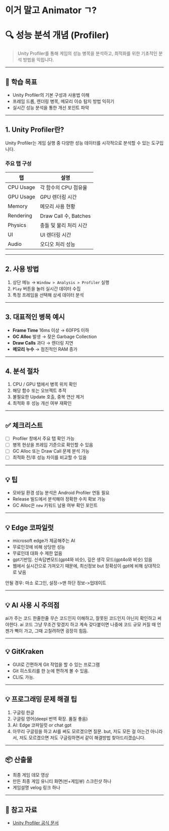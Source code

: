 # 이거 말고 Animator ㄱ?
# 🔍 성능 분석 개념 (Profiler)

> Unity Profiler를 통해 게임의 성능 병목을 분석하고, 최적화를 위한 기초적인 분석 방법을 익힙니다.

---

## 🎯 학습 목표

- Unity Profiler의 기본 구성과 사용법 이해
- 프레임 드롭, 렌더링 병목, 메모리 이슈 탐지 방법 익히기
- 실시간 성능 분석을 통한 개선 포인트 파악

---

## 1. Unity Profiler란?

Unity Profiler는 게임 실행 중 다양한 성능 데이터를 시각적으로 분석할 수 있는 도구입니다.

### 주요 탭 구성

| 탭 | 설명 |
|----|------|
| CPU Usage | 각 함수의 CPU 점유율 |
| GPU Usage | GPU 렌더링 시간 |
| Memory | 메모리 사용 현황 |
| Rendering | Draw Call 수, Batches |
| Physics | 충돌 및 물리 처리 시간 |
| UI | UI 렌더링 시간 |
| Audio | 오디오 처리 성능 |

---

## 2. 사용 방법

1. 상단 메뉴 → `Window > Analysis > Profiler` 실행
2. `Play` 버튼을 눌러 실시간 데이터 수집
3. 특정 프레임을 선택해 상세 데이터 분석

---

## 3. 대표적인 병목 예시

- **Frame Time** 16ms 이상 → 60FPS 이하
- **GC Alloc** 발생 → 잦은 Garbage Collection
- **Draw Calls** 과다 → 렌더링 지연
- **메모리 누수** → 점진적인 RAM 증가

---

## 4. 분석 절차

1. CPU / GPU 탭에서 병목 위치 확인
2. 해당 함수 또는 오브젝트 추적
3. 불필요한 Update 호출, 중복 연산 제거
4. 최적화 후 성능 개선 여부 재확인

---

## ✅ 체크리스트

- [ ] Profiler 창에서 주요 탭 확인 가능
- [ ] 병목 현상을 프레임 기준으로 확인할 수 있음
- [ ] GC Alloc 또는 Draw Call 문제 분석 가능
- [ ] 최적화 전/후 성능 차이를 비교할 수 있음

---

## 💡 팁

- 모바일 환경 성능 분석은 Android Profiler 연동 필요
- Release 빌드에서 분석해야 정확한 수치 확보 가능
- GC Alloc은 `new` 키워드 남용 여부 확인 포인트

---

## 💡 Edge 코파일럿
- microsoft edge가 제공해주는 AI
- 무료인것에 비해 상당한 성능
- 무료인데 대화 수 제한 없음
- gpt기반임. 신속답변모드(gpt4와 비슷), 깊은 생각 모드(gpt4o와 비슷) 있음
- 웹에서 실시간으로 가져오기 때문에, 최신정보 but 정확성이 gpt에 비해 상대적으로 낮음

안될 경우: 마소 로그인, 설정->맨 하단 정보->업데이트

---

## 💡 AI 사용 시 주의점
ai가 주는 코드 한줄한줄 무슨 코드인지 이해하고, 잘못된 코드인지 아닌지 확인하고 써야한다. ai 코드 그냥 무조건 맞겠지 하고 계속 갖다붙이면 나중에 코드 규모 커질 때 언젠가 뻑이 가고, 그때 고칠려하면 굉장히 힘듬.

---

## 💡 GitKraken
- GUI로 간편하게 Git 작업을 할 수 있는 프로그램
- Git 히스토리를 한 눈에 편하게 볼 수 있음.
- CLI도 가능.

---

## 💡 프로그래밍 문제 해결 팁
1. 구글링 한글 
2. 구글링 영어(deepl 번역 확장. 품질 좋음)
3. AI: Edge 코파일럿 or chat gpt 
3. 아무리 구글링을 하고 AI를 써도 모르겠으면 질문. but, 저도 모든 걸 아는건 아니라서, 저도 모르겠으면 저도 구글링하면서 같이 해결방법 찾아드리겠습니다. 

---

## 📦 산출물
- 최종 게임 데모 영상
- 만든 최종 게임 유니티 화면(씬+게임뷰) 스크린샷 하나
- 게임설명 velog 링크 하나

---

## 🔗 참고 자료

- [Unity Profiler 공식 문서](https://docs.unity3d.com/Manual/Profiler.html)
